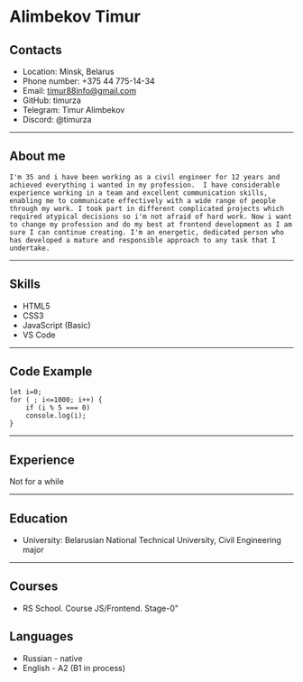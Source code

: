 # Alimbekov Timur
## Contacts
* Location: Minsk, Belarus
* Phone number: +375 44 775-14-34
* Email: timur88info@gmail.com
* GitHub: timurza
* Telegram: Timur Alimbekov
* Discord: @timurza
***
## About me
    
    I'm 35 and i have been working as a civil engineer for 12 years and achieved everything i wanted in my profession.  I have considerable experience working in a team and excellent communication skills, enabling me to communicate effectively with a wide range of people through my work. I took part in different complicated projects which  required atypical decisions so i'm not afraid of hard work. Now i want to change my profession and do my best at frontend development as I am sure I can continue creating. I'm an energetic, dedicated person who has developed a mature and responsible approach to any task that I undertake.
***
## Skills
* HTML5
* CSS3
* JavaScript (Basic)
* VS Code
***
## Code Example
``` 
let i=0;
for ( ; i<=1000; i++) {
    if (i % 5 === 0)
    console.log(i);
}
```
***
## Experience
Not for a while
***
## Education
* University: Belarusian National Technical University, Civil Engineering major
***
## Courses
* RS School. Course JS/Frontend. Stage-0"
## Languages
* Russian - native
* English - A2 (B1 in process)





